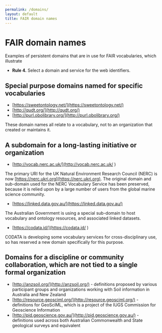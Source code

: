 ```yaml
---
permalink: /domains/
layout: default
title: FAIR domain names
---
```


# FAIR domain names

Examples of persistent domains that are in use for FAIR vocabularies, which illustrate 

- **Rule 4.** Select a domain and service for the web identifiers. 

## Special purpose domains named for specific vocabularies 

- [https://sweetontology.net/](https://sweetontology.net/)
- [http://qudt.org/](http://qudt.org/)
- [http://purl.obolibrary.org/](http://purl.obolibrary.org/)

These domain names all relate to a vocabulary, not to an organization that created or maintains it. 

## A subdomain for a long-lasting initiative or organization 

- [http://vocab.nerc.ac.uk/](http://vocab.nerc.ac.uk/ )

The primary URI for the UK Natural Environment Research Council (NERC) is now [https://nerc.ukri.org](https://nerc.ukri.org). The original domain and sub-domain used for the NERC Vocabulary Service has been preserved, because it is relied upon by a large number of users from the global marine science community. 

- [https://linked.data.gov.au/](https://linked.data.gov.au/)

The Australian Government is using a special sub-domain to host vocabulary and ontology resources, and associated linked datasets. 

- [https://codata.id/](https://codata.id/  )

CODATA is developing some vocabulary services for cross-disciplinary use, so has reserved a new domain specifically for this purpose. 

## Domains for a discipline or community collaboration, which are not tied to a single formal organization 

- [http://anzsoil.org/](http://anzsoil.org/) - definitions proposed by various participant groups and organizations working with Soil information in Australia and New Zealand
- [http://resource.geosciml.org/](http://resource.geosciml.org/) - definitions for GeoSciML, which is a project of the IUGS Commission for Geoscience Information
- [http://pid.geoscience.gov.au/](http://pid.geoscience.gov.au/) - definitions used across both Australian Commonwealth and State geological surveys and equivalent
